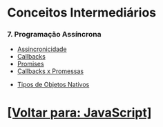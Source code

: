 # Conceitos Intermediários

<!--
### 5. Manipulação do DOM

- Seleção de Elementos (getElementById, querySelector, etc.)
- Modificação de Elementos (innerHTML, textContent, etc.)
- Manipulação de Atributos e Estilos
- Manipulação de Classes

### 6. Eventos

- Tipos de Eventos (click, submit, keydown, etc.)
- Adicionar e Remover Event Listeners
- Delegação de Eventos
-->

### 7. Programação Assíncrona

- [Assincronicidade](./7-programacao-assincrona/1-assincronicidade.md)
- [Callbacks](./7-programacao-assincrona/2-callbacks.md)
- [Promises](./7-programacao-assincrona/3-promises.md)
- [Callbacks x Promessas](./7-programacao-assincrona/4-callbacks-x-promessas.md)

<!--
- `then`/`catch`
- `async`/`await`
-->

- [Tipos de Objetos Nativos](./7-programacao-assincrona/tipos-objetos-nativos/tipos-objetos-nativos.md)

<!--
### 8. Ecma Internacional e o ECMAScript

- ECMA Internacional e o ECMAScript
- Resumo do ES1 ao ES13
- ES6

### 9. Módulos

- Módulos
- "Sistema de Módulos" ou "Sistema de Carregamento de Módulos"?
- CJS
- ESM
- `strict mode`
- Como e onde vou pontuar sobre as palavras-chaves utilizadas na importação/exportação?
- Como e onde vou pontuar sobre a utilização de módulos que usam sistemas de carregamento distintos no mesmo módulo?
-->

# [[Voltar para: JavaScript]](../JavaScript.md)